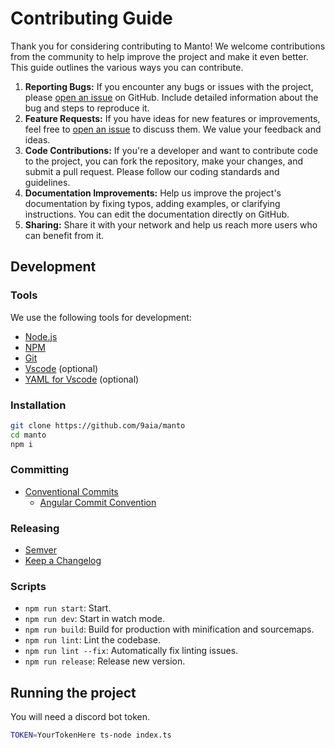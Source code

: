 # Contributing Guide

Thank you for considering contributing to Manto! We welcome contributions from the community to help improve the project and make it even better. This guide outlines the various ways you can contribute.

1. **Reporting Bugs:** If you encounter any bugs or issues with the project, please [open an issue](https://github.com/9aia/manto/issues) on GitHub. Include detailed information about the bug and steps to reproduce it.
2. **Feature Requests:** If you have ideas for new features or improvements, feel free to [open an issue](https://github.com/9aia/manto/issues) to discuss them. We value your feedback and ideas.
3. **Code Contributions:** If you're a developer and want to contribute code to the project, you can fork the repository, make your changes, and submit a pull request. Please follow our coding standards and guidelines.
4. **Documentation Improvements:** Help us improve the project's documentation by fixing typos, adding examples, or clarifying instructions. You can edit the documentation directly on GitHub.
5. **Sharing:** Share it with your network and help us reach more users who can benefit from it.

## Development

### Tools

We use the following tools for development:

- [Node.js](https://nodejs.org/en/download)
- [NPM](https://docs.npmjs.com/downloading-and-installing-node-js-and-npm)
- [Git](https://git-scm.com/downloads)
- [Vscode](https://code.visualstudio.com/download) (optional)
- [YAML for Vscode](https://marketplace.visualstudio.com/items?itemName=redhat.vscode-yaml) (optional)

### Installation

```bash
git clone https://github.com/9aia/manto
cd manto
npm i
```

### Committing

- [Conventional Commits](https://www.conventionalcommits.org/en/v1.0.0/)
  - [Angular Commit Convention](https://github.com/angular/angular/blob/main/CONTRIBUTING.md#commit)

### Releasing

- [Semver](https://semver.org/)
- [Keep a Changelog](https://keepachangelog.com/en/1.1.0/)

### Scripts

- `npm run start`: Start.
- `npm run dev`: Start in watch mode.
- `npm run build`: Build for production with minification and sourcemaps.
- `npm run lint`: Lint the codebase.
- `npm run lint --fix`: Automatically fix linting issues.
- `npm run release`: Release new version.

## Running the project

You will need a discord bot token.

```bash
TOKEN=YourTokenHere ts-node index.ts
```
